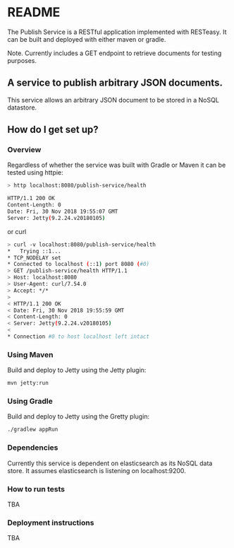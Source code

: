
# README #

The Publish Service is a RESTful application implemented with RESTeasy.
It can be built and deployed with either maven or gradle.

Note.  Currently includes a GET endpoint to retrieve documents for testing purposes.

## A service to publish arbitrary JSON documents. ##

This service allows an arbitrary JSON document to be stored in a NoSQL datastore.

## How do I get set up? ##

### Overview ###

Regardless of whether the service was built with Gradle or Maven it can be tested using httpie:

``` bash
> http localhost:8080/publish-service/health

HTTP/1.1 200 OK
Content-Length: 0
Date: Fri, 30 Nov 2018 19:55:07 GMT
Server: Jetty(9.2.24.v20180105)
```

or curl

``` sh
> curl -v localhost:8080/publish-service/health
*   Trying ::1...
* TCP_NODELAY set
* Connected to localhost (::1) port 8080 (#0)
> GET /publish-service/health HTTP/1.1
> Host: localhost:8080
> User-Agent: curl/7.54.0
> Accept: */*
>
< HTTP/1.1 200 OK
< Date: Fri, 30 Nov 2018 19:55:59 GMT
< Content-Length: 0
< Server: Jetty(9.2.24.v20180105)
<
* Connection #0 to host localhost left intact
```

### Using Maven ###

Build and deploy to Jetty using the Jetty plugin:

``` bash
mvn jetty:run
```

### Using Gradle ###

Build and deploy to Jetty using the Gretty plugin:

``` bash
./gradlew appRun
```

### Dependencies ###

Currently this service is dependent on elasticsearch as its NoSQL data store. It assumes
elasticsearch is listening on localhost:9200.

### How to run tests ###

TBA

### Deployment instructions ###

TBA
